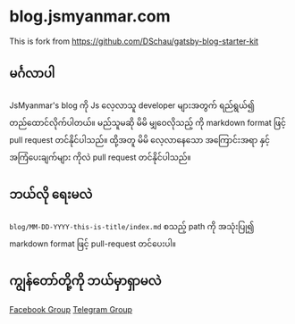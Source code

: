 # blog.jsmyanmar.com

This is fork from https://github.com/DSchau/gatsby-blog-starter-kit

## မင်္ဂလာပါ

JsMyanmar's blog ကို Js လေ့လာသူ developer များအတွက် ရည်ရွယ်၍ တည်ထောင်လိုက်ပါတယ်။ မည်သူမဆို မိမိ မျှဝေလိုသည့် ကို markdown format ဖြင့် pull request တင်နိုင်ပါသည်။
ထို့အတူ မိမိ လေ့လာနေသော အကြောင်းအရာ နှင့် အကြံပေးချက်များ ကိုလဲ pull request တင်နိုင်ပါသည်။


## ဘယ်လို ရေးမလဲ

`blog/MM-DD-YYYY-this-is-title/index.md` စသည့် path ကို အသုံးပြု၍ markdown format ဖြင့် pull-request တင်ပေးပါ။

## ကျွန်တော်တို့ကို ဘယ်မှာရှာမလဲ

[Facebook Group](https://www.facebook.com/groups/node.js.myanmar/)
[Telegram Group](https://t.me/jsmyanmar)
